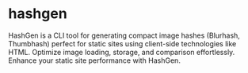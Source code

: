 # hashgen
HashGen is a CLI tool for generating compact image hashes (Blurhash, Thumbhash) perfect for static sites using client-side technologies like HTML. Optimize image loading, storage, and comparison effortlessly. Enhance your static site performance with HashGen.
